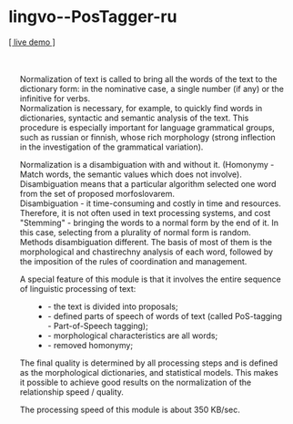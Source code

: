 # lingvo--PosTagger-ru

<a target="_blank" href="http://pos-en.apphb.com/index.html">[ live demo ]</a>

<div style="padding: 20px">
    <div>
        <p>
        Normalization of text is called to bring all the words of the text to the dictionary form: in the nominative case, a single number (if any) or the infinitive for verbs.
        <br/>
	    Normalization is necessary, for example, to quickly find words in dictionaries, syntactic and semantic analysis of the text.
        This procedure is especially important for language grammatical groups, such as russian or finnish, whose rich morphology (strong inflection in the investigation of the grammatical variation).
	    </p><p>
	    Normalization is a disambiguation with and without it.
	    (Homonymy - Match words, the semantic values which does not involve).
	    Disambiguation means that a particular algorithm selected one word from the set of proposed morfoslovarem.
	    <br/>
	    Disambiguation - it time-consuming and costly in time and resources.
        Therefore, it is not often used in text processing systems, and cost "Stemming" - bringing the words to a normal form by the end of it.
        In this case, selecting from a plurality of normal form is random.
	    <br/>
	    Methods disambiguation different. The basis of most of them is the morphological and chastirechny analysis of each word, followed by the imposition of the rules of coordination and management.
	    </p><p>
	    A special feature of this module is that it involves the entire sequence of linguistic processing of text:
	    <ul style="margin-left: 25px">
		    <li> - the text is divided into proposals;
		    <li> - defined parts of speech of words of text (called PoS-tagging - Part-of-Speech tagging);
		    <li> - morphological characteristics are all words;
		    <li> - removed homonymy;
	    </ul>
	    The final quality is determined by all processing steps and is defined as the morphological dictionaries, and statistical models.
        This makes it possible to achieve good results on the normalization of the relationship speed / quality.
	    </p>
	    <p>
	    The processing speed of this module is about 350 KB/sec.
	    </p>
    </div>
</div>
